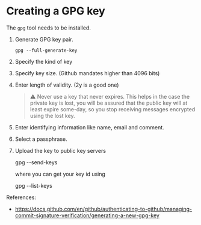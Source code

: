 # Creating a GPG key

The `gpg` tool needs to be installed.

1. Generate GPG key pair.

       gpg --full-generate-key

1. Specify the kind of key
1. Specify key size. (Github mandates higher than 4096 bits)
1. Enter length of validity. (2y is a good one)

   > ⚠️ 
   > Never use a key that never expires. This helps in the case the private key is
   > lost, you will be assured that the public key will at least expire some-day, so
   > you stop receiving messages encrypted using the lost key.  

1. Enter identifying information like name, email and comment.
1. Select a passphrase.
1. Upload the key to public key servers

      gpg --send-keys <key-id>

   where you can get your key id using
   
      gpg --list-keys


References:
* <https://docs.github.com/en/github/authenticating-to-github/managing-commit-signature-verification/generating-a-new-gpg-key>
